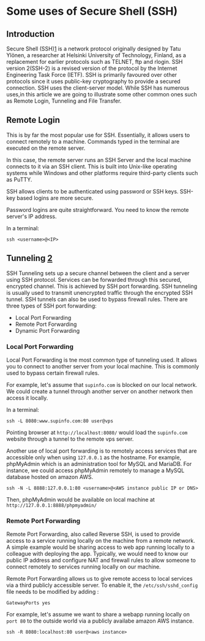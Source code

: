 # Some uses of Secure Shell (SSH)

## Introduction
Secure Shell (SSH)[1](https://en.wikipedia.org/wiki/Secure_Shell) is a network protocol originally designed by Tatu Ylönen, a researcher at Helsinki University of Technology, Finland, as a replacement for earlier protocols such as TELNET, ftp and rlogin. SSH version 2(SSH-2) is a revised version of the protocol by the Internet Engineering Task Force (IETF). SSH is primarily favoured over other protocols since it uses public-key cryptography to provide a secured connection. SSH uses the client-server model. While SSH has numerous uses,in this article we are going to illustrate some other common ones such as Remote Login,  Tunneling and File Transfer. 

## Remote Login
This is by far the most popular use for SSH. Essentially, it allows users to connect remotely to a machine. Commands typed in the terminal are executed on the remote server. 

In this case, the remote server runs an SSH Server and the local machine connects to it via an SSH client. This is built into Unix-like operating systems while Windows and other platforms require third-party clients such as PuTTY.

SSH allows clients to be authenticated using password or SSH keys. SSH-key based logins are more secure.

Password logins are quite straightforward. You need to know the remote server's IP address.

In a terminal:
```shell
ssh <username>@<IP>
```

## Tunneling [2](https://en.wikipedia.org/wiki/Tunneling_protocol#Secure_Shell_tunneling) 

SSH Tunneling sets up a secure channel between the client and a server using SSH protocol. Services can be forwarded through this secured, encrypted channel. This is achieved by SSH port forwarding. SSH tunneling is usually used to transmit unencrypted traffic through the encrypted SSH tunnel. SSH tunnels can also be used to bypass firewall rules. There are three types of SSH port forwarding:
- Local Port Forwarding
- Remote Port Forwarding
- Dynamic Port Forwarding

### Local Port Forwarding
Local Port Forwarding is tne most common type of tunneling used. It allows you to connect to another server from your local machine. This is commonly used to bypass certain firewall rules. 

For example, let's assume that `supinfo.com` is blocked on our local network. We could create a tunnel through another server on another network then access it locally.

In a terminal:


```shell
ssh -L 8080:www.supinfo.com:80 user@vps
```
Pointing browser at `http://localhost:8080/` would load the `supinfo.com` website through a tunnel to the remote vps server.

Another use of local port forwarding is to remotely access services that are accessible only when using `127.0.0.1` as the hostname. For example, phpMyAdmin which is an administration tool for MySQL and MariaDB. For instance, we could access phpMyAdmin remotely to manage a MySQL database hosted on amazon AWS. 

```shell
ssh -N -L 8888:127.0.0.1:80 <username>@<AWS instance public IP or DNS>
```
Then, phpMyAdmin would be available on local machine at `http://127.0.0.1:8888/phpmyadmin/`

### Remote Port Forwarding
Remote Port Forwarding, also called Reverse SSH, is used to provide access to a service running locally on the machine from a remote network. A simple example would be sharing access to web app running locally to a colleague with deploying the app. Typically, we would need to know our public IP address and configure NAT and firewall rules to allow someone to connect remotely to services running locally on our machine. 

Remote Port Forwarding allows us to give remote access to local services via a third publicly accessible server. To enable it, the `/etc/ssh/sshd_config` file needs to be modified by adding :

```shell
GatewayPorts yes
```

For example, let's assume we want to share a webapp running locally on `port 80` to the outside world via a publicly availabe amazon AWS instance. 

```shell
ssh -R 8080:localhost:80 user@<aws instance>
```
 